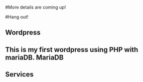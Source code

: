#More details are coming up!

#Hang out!

Wordpress
-----------------------------------------------------------------
This is my first wordpress using PHP with mariaDB.
MariaDB
-----------------------------------------------------------------

Services
-----------------------------------------------------------------
